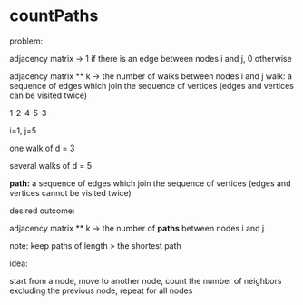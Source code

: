 # countPaths

problem:

adjacency matrix -> 1 if there is an edge between nodes i and j, 0 otherwise

adjacency matrix ** k -> the number of walks between nodes i and j
walk: a sequence of edges which join the sequence of vertices (edges and vertices can be visited twice)

1-2-4-5-3

i=1, j=5

one walk of d = 3

several walks of d = 5

**path:** a sequence of edges which join the sequence of vertices (edges and vertices cannot be visited twice)

desired outcome:

adjacency matrix ** k -> the number of **paths** between nodes i and j

note: keep paths of length > the shortest path


idea:

start from a node, move to another node, count the number of neighbors excluding the previous node, repeat for all nodes
